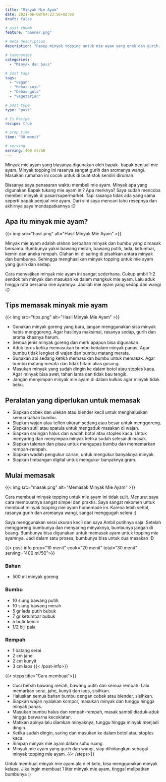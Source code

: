 ```yaml
---
title: "Minyak Mie Ayam"
date: 2021-06-08T04:23:56+02:00
draft: false

# post thumb
feature: "banner.png"

# meta description
description: "Resep minyak topping untuk mie ayam yang enak dan gurih. Cara membuat minyak mie ayam homemade ala bapak-bapak yang jualan mie ayam."

# taxonomies
categories:
  - "Minyak dan Saus"

# post tags
tags:
  - "vegan"
  - "bebas-susu"
  - "bebas-gula"
  - "vegetarian"

# post type
type: "post"

# Is Recipe
recipe: true

# prep time
time: "30 menit"

# serving
serving: 400 ml/50
---
```

Minyak mie ayam yang biasanya digunakan oleh bapak- bapak penjual mie ayam. Minyak topping ini rasanya sangat gurih dan aromanya wangi. Masakan rumahan ini cocok untuk di buat stok sendiri dirumah.

Biasanya saya penasaran waktu membeli mie ayam. Minyak apa yang digunakan Bapak tukang mie ayam ini? Apa merknya? Saya sudah mencoba membeli minyak di pasar/supermarket. Tapi rasanya tidak ada yang sama seperti bapak penjual mie ayam. Dari sini saya mencari tahu resepnya dan akhirnya saya mendapatkannya :D

## Apa itu minyak mie ayam?

{{< img src="hasil.png" alt="Hasil Minyak Mie Ayam" >}}

Minyak mie ayam adalah olahan berbahan minyak dan bumbu yang dimasak bersama. Bumbunya yakni bawang merah, bawang putih, lada, ketumbar, kemiri dan aneka rempah. Olahan ini di saring di pisahkan antara minyak dan bumbunya. Sehingga menghasilkan minyak topping untuk mie ayam yang gurih dan sedap.

Cara menyajikan minyak mie ayam ini sangat sederhana. Cukup ambil 1-2 sendok teh minyak dan masukan ke dalam mangkuk mie ayam. Lalu aduk hingga rata bersama mie ayamnya. Jadilah mie ayam yang sedap dan wangi :D

## Tips memasak minyak mie ayam

{{< img src="tips.png" alt="Hasil Minyak Mie Ayam" >}}

-   Gunakan minyak goreng yang baru, jangan menggunakan sisa minyak habis menggoreng. Agar hasilnya maksimal, rasanya sedap, gurih dan aroma khasnya harum.
-   Semua jenis minyak goreng dan merk apapun bisa digunakan.
-   Aduk terus ketika memasukan bumbu kedalam minyak panas. Agar bumbu tidak lengket di wajan dan bumbu matang merata.
-   Gunakan api sedang ketika memasukan bumbu untuk memasak. Agar bumbu matang merata dan tidak hitam alias gosong.
-   Masukan minyak yang sudah dingin ke dalam botol atau stoples kaca. Agar minyak bisa awet, tahan lama dan tidak bau tengik.
-   Jangan menyimpan minyak mie ayam di dalam kulkas agar minyak tidak beku.

## Peralatan yang diperlukan untuk memasak

-   Siapkan cobek dan ulekan atau blender kecil untuk menghaluskan semua bahan bumbu.
-   Siapkan wajan atau teflon ukuran sedang atau besar untuk menggoreng.
-   Siapkan sutil atau spatula untuk mengaduk masakan di wajan.
-   Siapkan saringan halus dan wadah botol atau stoples kaca. Untuk menyaring dan menyimpan minyak ketika sudah selesai di masak.
-   Siapkan talenan dan pisau untuk mengupas bumbu dan mememarkan rempah-rempah.
-   Siapkan wadah pengukur cairan, untuk mengukur banyaknya minyak.
-   Siapkan timbangan digital untuk mengukur banyaknya gram.

## Mulai memasak

{{< img src="masak.png" alt="Memasak Minyak Mie Ayam" >}}

Cara membuat minyak topping untuk mie ayam ini tidak sulit. Menurut saya cara membuatnya sangat simpel dan praktis. Saya sangat rekomen untuk membuat minyak topping mie ayam homemade ini. Karena lebih sehat, rasanya gurih dan aromanya wangi, sangat menggugah selera :)

Saya menggunakan serai ukuran kecil dan saya Ambil putihnya saja. Setelah menggoreng bumbunya dan menyaring minyaknya, bumbunya jangan di buang. Bumbunya bisa digunakan untuk memasak ayam untuk topping mie ayamnya. Jadi dalam satu proses, bumbunya bisa untuk dua masakan :D

{{< post-info prep="10 menit" cook="20 menit" total="30 menit" serving="400 ml/50">}}

### Bahan

-   500 ml minyak goreng

### Bumbu

-   10 siung bawang putih
-   10 siung bawang merah
-   5 gr lada putih bubuk
-   7 gr ketumbar bubuk
-   5 butir kemiri
-   1/2 biji pala

### Rempah

-   1 batang serai
-   2 cm jahe
-   2 cm kunyit 
-   3 cm laos 
{{< /post-info>}}

{{< steps title="Cara membuat">}}
-   Cuci bersih bawang merah, bawang putih dan semua rempah. Lalu memarkan serai, jahe, kunyit dan laos, sisihkan.
-   Haluskan semua bahan bumbu dengan cobek atau blender, sisihkan.
-   Siapkan wajan nyalakan kompor, masukan minyak dan tunggu hingga minyak panas.
-   Masukan bumbu halus dan rempah-rempah, masak sambil diaduk-aduk hingga berwarna kecoklatan.
-   Matikan apinya lalu diamkan minyaknya, tunggu hingga minyak menjadi dingin.
-   Ketika sudah dingin, saring dan masukan ke dalam botol atau stoples kaca.
-   Simpan minyak mie ayam dalam suhu ruang.
-   Minyak mie ayam yang gurih dan wangi, siap dihidangkan sebagai minyak topping mie ayam.
{{< /steps>}}

Untuk membuat minyak mie ayam ala diet keto, bisa menggunakan minyak kelapa. Jika ingin membuat 1 liter minyak mie ayam, tinggal melipatkan bumbunya :)